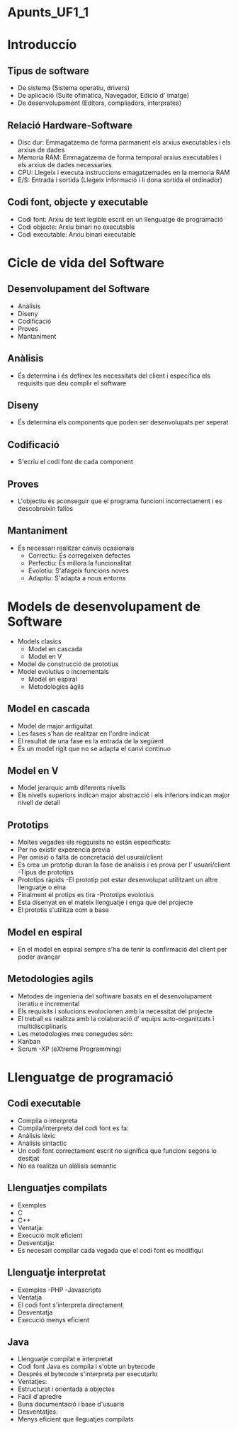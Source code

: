 # Apunts_UF1_1

# Introduccío

## Tipus de software

 - De sistema (Sistema operatiu, drivers)
 - De aplicació (Suite ofimàtica, Navegador, Edició d' imatge)
 - De desenvolupament (Editors, compliadors, interprates)
 
 ## Relació Hardware-Software
 
 - Disc dur: Emmagatzema de forma parmanent els arxius executables i els arxius de dades
 - Memoria RAM: Emmagatzema de forma temporal arxius executables i els arxius de dades necessaries
 - CPU: Llegeix i executa instruccions emagatzemades en la memoria RAM
 - E/S: Entrada i sortida (Llegeix informació i li dona sortida el ordinador)

## Codi font, objecte y executable

- Codi font: Arxiu de text legible escrit en un llenguatge de programació
- Codi objecte: Arxiu binari no executable
- Codi executable: Arxiu binari executable

# Cicle de vida del Software

## Desenvolupament del Software

- Anàlisis
- Diseny
- Codificació
- Proves
- Mantaniment

## Anàlisis

- És determina i és definex les necessitats del client i especifica els requisits que deu complir el software

## Diseny

- És determina els components que poden ser desenvolupats per seperat

## Codificació

- S'ecriu el codi font de cada component

## Proves

- L'objectiu és aconseguir que el programa funcioni incorrectament i es descobreixin fallos

## Mantaniment

- És necessari realitzar canvis ocasionals
  - Correctiu: És corregeixen defectes
  - Perfectiu: És millora la funcionalitat
  - Evolotiu: S'afageix funcions noves
  - Adaptiu: S'adapta a nous entorns

# Models de desenvolupament de Software

- Models clasics
  - Model en cascada
  - Model en V
- Model de construcció de prototius
- Model evolutius o incrementals
  - Model en espiral
  - Metodologíes àgils
  
## Model en cascada

- Model de major antiguitat
- Les fases s'han de realitzar en l'ordre indicat
- El resultat de una fase es la entrada de la següent
- És un model rígit que no se adapta el canvi continuo

## Model en V

- Model jerarquic amb diferents nivells
- Els nivells superiors indican major abstracció i els inferiors indican major nivell de detall

## Prototips

- Moltes vegades els regquisits no están especificats:
 - Per no existir experencia previa
 - Per omisió o falta de concretació del usurai/client
- Es crea un prototip duran la fase de anàlisis i es prova per l' usuari/client
-Tipus de prototips
 - Prototips ràpids
  -El prototip pot estar desenvolupat utilitzant un altre llenguatje o eina
  - Finalment el protips es tira
 -Prototips evolotius
  - Esta disenyat en el mateix llenguatje i enga que del projecte
  - El prototis s'utilitza com a base
## Model en espiral

- En el model en espiral sempre s'ha de tenir la confirmació del client per poder avançar

## Metodologies agils

- Metodes de ingenieria del software basats en el desenvolupament iteratiu e incremental
- Els requisits i solucions evolocionen amb la necessitat del projecte
- El treball es realitza amb la colaboració d' equips auto-organitzats i multidisciplinaris
- Les metodologies mes conegudes són:
 - Kanban
 - Scrum
 -XP (eXtreme Programming)
 
# Llenguatge de programació

## Codi executable

- Compila o interpreta
 - Compila/interpreta del codi font es fa:
  - Anàlisis léxic
  - Anàlisis sintactic
 - Un codi font correctament escrit no significa que funcioni segons lo desitjat
 - No es realitza un alàlisis semantic
 
## Llenguatjes compilats

- Exemples
 - C
 - C++
- Ventatja:
 - Execució molt eficient
- Desventatja:
 - Es necesari compilar cada vegada que el codi font es modifiqui
 
## Llenguatje interpretat

- Exemples
 -PHP
 -Javascripts
- Ventatja
 - El codi font s'interpreta directament
- Desventatja
 - Execució menys eficient

## Java
- Llenguatje compilat e interpretat
- Codi font Java es compila i s'obte un bytecode
- Després el bytecode s'interpreta per executarlo
- Ventatjes:
 - Estructurat i orientada a objectes
 - Facil d'apredre
 - Buna documentació i base d'usuaris
- Desventatjes:
 - Menys eficient que lleguatjes compilats

